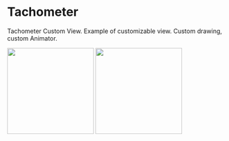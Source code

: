 # Tachometer
Tachometer Custom View. 
Example of customizable view. Custom drawing, custom Animator. 


<img src="https://pp.vk.me/c636223/v636223304/1203b/SjcLDjdQp6g.jpg" width="200">
<img src="https://pp.vk.me/c636223/v636223304/12042/RvhOEl8xuUU.jpg" width="200">
